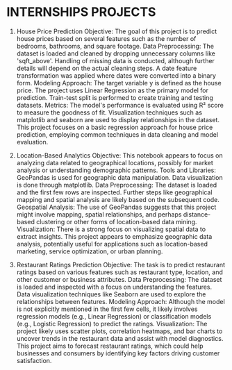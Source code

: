 # INTERNSHIPS PROJECTS

1. House Price Prediction
Objective: The goal of this project is to predict house prices based on several features such as the number of bedrooms, bathrooms, and square footage.
Data Preprocessing:
The dataset is loaded and cleaned by dropping unnecessary columns like 'sqft_above'.
Handling of missing data is conducted, although further details will depend on the actual cleaning steps.
A date feature transformation was applied where dates were converted into a binary form.
Modeling Approach:
The target variable y is defined as the house price.
The project uses Linear Regression as the primary model for prediction.
Train-test split is performed to create training and testing datasets.
Metrics:
The model's performance is evaluated using R² score to measure the goodness of fit.
Visualization techniques such as matplotlib and seaborn are used to display relationships in the dataset.
This project focuses on a basic regression approach for house price prediction, employing common techniques in data cleaning and model evaluation.

2. Location-Based Analytics
Objective: This notebook appears to focus on analyzing data related to geographical locations, possibly for market analysis or understanding demographic patterns.
Tools and Libraries:
GeoPandas is used for geographic data manipulation.
Data visualization is done through matplotlib.
Data Preprocessing:
The dataset is loaded and the first few rows are inspected.
Further steps like geographical mapping and spatial analysis are likely based on the subsequent code.
Geospatial Analysis:
The use of GeoPandas suggests that this project might involve mapping, spatial relationships, and perhaps distance-based clustering or other forms of location-based data mining.
Visualization:
There is a strong focus on visualizing spatial data to extract insights.
This project appears to emphasize geographic data analysis, potentially useful for applications such as location-based marketing, service optimization, or urban planning.

3. Restaurant Ratings Prediction
Objective: The task is to predict restaurant ratings based on various features such as restaurant type, location, and other customer or business attributes.
Data Preprocessing:
The dataset is loaded and inspected with a focus on understanding the features.
Data visualization techniques like Seaborn are used to explore the relationships between features.
Modeling Approach:
Although the model is not explicitly mentioned in the first few cells, it likely involves regression models (e.g., Linear Regression) or classification models (e.g., Logistic Regression) to predict the ratings.
Visualization:
The project likely uses scatter plots, correlation heatmaps, and bar charts to uncover trends in the restaurant data and assist with model diagnostics.
This project aims to forecast restaurant ratings, which could help businesses and consumers by identifying key factors driving customer satisfaction.
